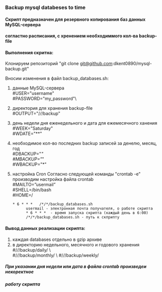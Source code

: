 ### Backup mysql databeses to time 

#### Скрипт предназначен для резервного копирования баз данных MySQL-сервера
#### согластно расписания, с хренением необходиммого кол-ва backup-file  

#### Выполнения скритна:

Клонируем репозиторий "git clone git@github.com:dkent0890/mysql-backup.git"

Вносим изменения в файл backup_databases.sh:

1. данные MySQL-сервера  
     #USER="username"\
     #PASSWORD="my_password"\
2. директория для хранения backup-file\
     #OUTPUT="/*/*/backup" 
3. день недели дня еженедельного и дата для ежемесячного ханения\
     #WEEK="Saturday"\
     #WDATE="**"     
4. необходимое кол-во последних backup записей за денелю, месяц, год\
     #DBACKUP="*"\
     #MBACKUP="*"\
     #WBACKUP="*"
5. настройка Cron
   Согласно следующей команды "crontab -e" производим настройка файла crontab\
      #MAILTO=”usermail”\
      #SHELL=/bin/bash\
      #HOME=/

       * 6 * * *   /*/*/backup_databases.sh 
             usermail - электронная почта получателя, о работе скрипта
             * 6 * * *  - время запуска скрипта (каждый день в 6:00)
             /*/*/backup_databases.sh - путь к скприпту

#### Вывод данных реализации скрипта:
1. каждая databases отдельно в gzip архиве
2. в директорию недельного, месячного и годового хранения\
     #/*/*/backup/daily/ \  
     #/*/*/backup/monthly/ \ 
     #/*/*/backup/weekly/

##### При указании дня недели или дата в файла crontab произведеи некоректное
##### работу скрипта


 
